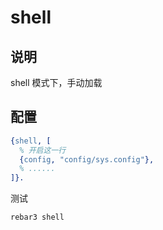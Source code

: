 # shell

## 说明

shell 模式下，手动加载

## 配置

```erlang
{shell, [
  % 开启这一行
  {config, "config/sys.config"},
  % ......
]}.
```

测试

```sh
rebar3 shell
```
